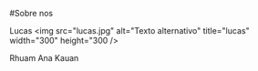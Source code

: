 #Sobre nos

Lucas
<img src="lucas.jpg" alt="Texto alternativo" title="lucas" width="300" height="300 />

Rhuam
Ana
Kauan

<!---
quartetodosperdedores/quartetodosperdedores is a ✨ special ✨ repository because its `README.md` (this file) appears on your GitHub profile.
You can click the Preview link to take a look at your changes.
--->
